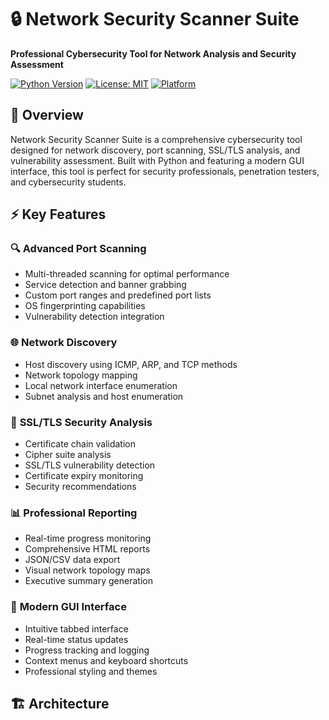 # 🔒 Network Security Scanner Suite

**Professional Cybersecurity Tool for Network Analysis and Security Assessment**

[![Python Version](https://img.shields.io/badge/python-3.8%2B-blue.svg)](https://www.python.org/downloads/)
[![License: MIT](https://img.shields.io/badge/License-MIT-green.svg)](https://opensource.org/licenses/MIT)
[![Platform](https://img.shields.io/badge/platform-Windows%20%7C%20Linux%20%7C%20macOS-lightgrey.svg)](https://github.com/your-username/network-security-scanner)

## 🎯 Overview

Network Security Scanner Suite is a comprehensive cybersecurity tool designed for network discovery, port scanning, SSL/TLS analysis, and vulnerability assessment. Built with Python and featuring a modern GUI interface, this tool is perfect for security professionals, penetration testers, and cybersecurity students.

## ⚡ Key Features

### 🔍 **Advanced Port Scanning**
- Multi-threaded scanning for optimal performance
- Service detection and banner grabbing
- Custom port ranges and predefined port lists
- OS fingerprinting capabilities
- Vulnerability detection integration

### 🌐 **Network Discovery**
- Host discovery using ICMP, ARP, and TCP methods
- Network topology mapping
- Local network interface enumeration
- Subnet analysis and host enumeration

### 🔐 **SSL/TLS Security Analysis**
- Certificate chain validation
- Cipher suite analysis
- SSL/TLS vulnerability detection
- Certificate expiry monitoring
- Security recommendations

### 📊 **Professional Reporting**
- Real-time progress monitoring
- Comprehensive HTML reports
- JSON/CSV data export
- Visual network topology maps
- Executive summary generation

### 🎨 **Modern GUI Interface**
- Intuitive tabbed interface
- Real-time status updates
- Progress tracking and logging
- Context menus and keyboard shortcuts
- Professional styling and themes

## 🏗️ Architecture
